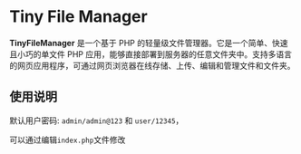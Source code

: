 # Tiny File Manager

**TinyFileManager** 是一个基于 PHP 的轻量级文件管理器。它是一个简单、快速且小巧的单文件 PHP 应用，能够直接部署到服务器的任意文件夹中。支持多语言的网页应用程序，可通过网页浏览器在线存储、上传、编辑和管理文件和文件夹。

## 使用说明

默认用户密码: `admin/admin@123` 和 `user/12345`，

可以通过编辑`index.php`文件修改
